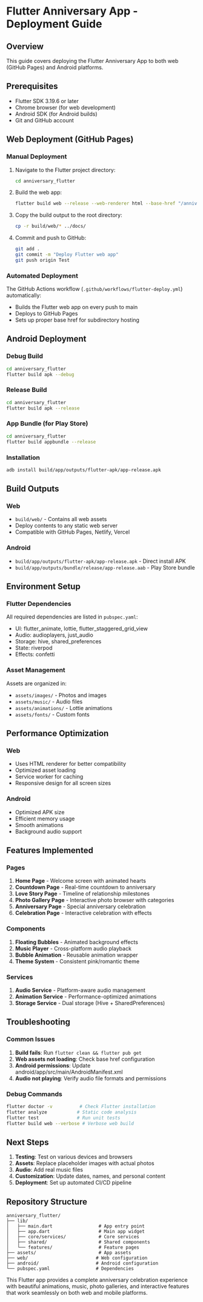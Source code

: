 # Flutter Anniversary App - Deployment Guide

## Overview
This guide covers deploying the Flutter Anniversary App to both web (GitHub Pages) and Android platforms.

## Prerequisites
- Flutter SDK 3.19.6 or later
- Chrome browser (for web development)
- Android SDK (for Android builds)
- Git and GitHub account

## Web Deployment (GitHub Pages)

### Manual Deployment
1. Navigate to the Flutter project directory:
   ```bash
   cd anniversary_flutter
   ```

2. Build the web app:
   ```bash
   flutter build web --release --web-renderer html --base-href "/anniversary-website/"
   ```

3. Copy the build output to the root directory:
   ```bash
   cp -r build/web/* ../docs/
   ```

4. Commit and push to GitHub:
   ```bash
   git add .
   git commit -m "Deploy Flutter web app"
   git push origin Test
   ```

### Automated Deployment
The GitHub Actions workflow (`.github/workflows/flutter-deploy.yml`) automatically:
- Builds the Flutter web app on every push to main
- Deploys to GitHub Pages
- Sets up proper base href for subdirectory hosting

## Android Deployment

### Debug Build
```bash
cd anniversary_flutter
flutter build apk --debug
```

### Release Build
```bash
cd anniversary_flutter
flutter build apk --release
```

### App Bundle (for Play Store)
```bash
cd anniversary_flutter
flutter build appbundle --release
```

### Installation
```bash
adb install build/app/outputs/flutter-apk/app-release.apk
```

## Build Outputs

### Web
- `build/web/` - Contains all web assets
- Deploy contents to any static web server
- Compatible with GitHub Pages, Netlify, Vercel

### Android
- `build/app/outputs/flutter-apk/app-release.apk` - Direct install APK
- `build/app/outputs/bundle/release/app-release.aab` - Play Store bundle

## Environment Setup

### Flutter Dependencies
All required dependencies are listed in `pubspec.yaml`:
- UI: flutter_animate, lottie, flutter_staggered_grid_view
- Audio: audioplayers, just_audio
- Storage: hive, shared_preferences
- State: riverpod
- Effects: confetti

### Asset Management
Assets are organized in:
- `assets/images/` - Photos and images
- `assets/music/` - Audio files
- `assets/animations/` - Lottie animations
- `assets/fonts/` - Custom fonts

## Performance Optimization

### Web
- Uses HTML renderer for better compatibility
- Optimized asset loading
- Service worker for caching
- Responsive design for all screen sizes

### Android
- Optimized APK size
- Efficient memory usage
- Smooth animations
- Background audio support

## Features Implemented

### Pages
1. **Home Page** - Welcome screen with animated hearts
2. **Countdown Page** - Real-time countdown to anniversary
3. **Love Story Page** - Timeline of relationship milestones
4. **Photo Gallery Page** - Interactive photo browser with categories
5. **Anniversary Page** - Special anniversary celebration
6. **Celebration Page** - Interactive celebration with effects

### Components
1. **Floating Bubbles** - Animated background effects
2. **Music Player** - Cross-platform audio playback
3. **Bubble Animation** - Reusable animation wrapper
4. **Theme System** - Consistent pink/romantic theme

### Services
1. **Audio Service** - Platform-aware audio management
2. **Animation Service** - Performance-optimized animations
3. **Storage Service** - Dual storage (Hive + SharedPreferences)

## Troubleshooting

### Common Issues
1. **Build fails**: Run `flutter clean && flutter pub get`
2. **Web assets not loading**: Check base href configuration
3. **Android permissions**: Update android/app/src/main/AndroidManifest.xml
4. **Audio not playing**: Verify audio file formats and permissions

### Debug Commands
```bash
flutter doctor -v          # Check Flutter installation
flutter analyze           # Static code analysis
flutter test              # Run unit tests
flutter build web --verbose # Verbose web build
```

## Next Steps

1. **Testing**: Test on various devices and browsers
2. **Assets**: Replace placeholder images with actual photos
3. **Audio**: Add real music files
4. **Customization**: Update dates, names, and personal content
5. **Deployment**: Set up automated CI/CD pipeline

## Repository Structure
```
anniversary_flutter/
├── lib/
│   ├── main.dart                 # App entry point
│   ├── app.dart                  # Main app widget
│   ├── core/services/            # Core services
│   ├── shared/                   # Shared components
│   └── features/                 # Feature pages
├── assets/                       # App assets
├── web/                         # Web configuration
├── android/                     # Android configuration
└── pubspec.yaml                 # Dependencies
```

This Flutter app provides a complete anniversary celebration experience with beautiful animations, music, photo galleries, and interactive features that work seamlessly on both web and mobile platforms.

